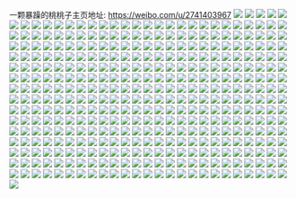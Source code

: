 一颗暴躁的桃桃子主页地址: https://weibo.com/u/2741403967 
![](https://wx4.sinaimg.cn/mw2000/a366813fly1h90x309ru8j20rr37khdt.jpg) 
![](https://wx4.sinaimg.cn/mw2000/a366813fly1h90x31zlrlj20od37kqv5.jpg) 
![](https://wx4.sinaimg.cn/mw2000/a366813fly1h90x34it79j21fe37kkjn.jpg) 
![](https://wx4.sinaimg.cn/mw2000/a366813fly1h90x36klryj217d37k4qq.jpg) 
![](https://wx4.sinaimg.cn/mw2000/a366813fly1h90x2yl70gj237k37k4qt.jpg) 
![](https://wx4.sinaimg.cn/mw2000/a366813fly1h90x38cnrcj214t37k4qq.jpg) 
![](https://wx4.sinaimg.cn/mw2000/a366813fly1h90x2ulntdj20xy37k1ky.jpg) 
![](https://wx4.sinaimg.cn/mw2000/a366813fly1h8cso96vkzj20tu13ugsi.jpg) 
![](https://wx4.sinaimg.cn/mw2000/a366813fly1h83qr2uxk0j22812zx1ky.jpg) 
![](https://wx4.sinaimg.cn/mw2000/a366813fly1h83qqqce6jj21iu1u2hdt.jpg) 
![](https://wx4.sinaimg.cn/mw2000/a366813fly1h83qrczhfhj225m2wznpd.jpg) 
![](https://wx4.sinaimg.cn/mw2000/a366813fly1h83qsb4kdmj21sc2dskjm.jpg) 
![](https://wx4.sinaimg.cn/mw2000/a366813fly1h83qseos6jj20na36cb29.jpg) 
![](https://wx4.sinaimg.cn/mw2000/a366813fly1h83qsjxo8tj21o02801ky.jpg) 
![](https://wx4.sinaimg.cn/mw2000/a366813fly1h7ulo34ewlj23402c01ky.jpg) 
![](https://wx4.sinaimg.cn/mw2000/a366813fly1h7ulojq8r9j22c0340b2a.jpg) 
![](https://wx4.sinaimg.cn/mw2000/a366813fly1h7ulo5uuymj21o02qiqv7.jpg) 
![](https://wx4.sinaimg.cn/mw2000/a366813fly1h7uloa6pudj21o02807wj.jpg) 
![](https://wx4.sinaimg.cn/mw2000/a366813fly1h7ulo8d3lqj21o02nsx6r.jpg) 
![](https://wx4.sinaimg.cn/mw2000/a366813fly1h7uloc7iq8j21o02807wj.jpg) 
![](https://wx4.sinaimg.cn/mw2000/a366813fly1h7ulodxbavj21o02r34qs.jpg) 
![](https://wx4.sinaimg.cn/mw2000/a366813fly1h7ulogl8e4j21o02qs4qt.jpg) 
![](https://wx4.sinaimg.cn/mw2000/a366813fly1h7uloir4wsj21o02qdu0y.jpg) 
![](https://wx4.sinaimg.cn/mw2000/a366813fly1h7ulo23luzj21o02phb2b.jpg) 
![](https://wx4.sinaimg.cn/mw2000/a366813fly1h7ulonkn74j21o02nunpf.jpg) 
![](https://wx4.sinaimg.cn/mw2000/a366813fly1h7nf9rkk97j22c0340npg.jpg) 
![](https://wx4.sinaimg.cn/mw2000/a366813fly1h7nf9kj177j22c0340npd.jpg) 
![](https://wx4.sinaimg.cn/mw2000/a366813fly1h7nfa2hqa5j22c0340qv7.jpg) 
![](https://wx4.sinaimg.cn/mw2000/a366813fly1h7nfa3o1c1j23402c01ky.jpg) 
![](https://wx4.sinaimg.cn/mw2000/a366813fly1h7nfa4r0jvj23402c01ky.jpg) 
![](https://wx4.sinaimg.cn/mw2000/a366813fly1h7nfa89re0j23402c0qv6.jpg) 
![](https://wx4.sinaimg.cn/mw2000/a366813fly1h7nfa5rrtlj22c0340b29.jpg) 
![](https://wx4.sinaimg.cn/mw2000/a366813fly1h7nfaa1s4hj23402c04qq.jpg) 
![](https://wx4.sinaimg.cn/mw2000/a366813fly1h7mboppuagj22c0340hdw.jpg) 
![](https://wx4.sinaimg.cn/mw2000/a366813fly1h7mbounu3vj22ia23e1l1.jpg) 
![](https://wx4.sinaimg.cn/mw2000/a366813fly1h78b0ereq5j20wi0rpjs5.jpg) 
![](https://wx4.sinaimg.cn/mw2000/a366813fly1h74upyng8ej22c0340qv7.jpg) 
![](https://wx4.sinaimg.cn/mw2000/a366813fly1h6x5radse8j20xc35w7c6.jpg) 
![](https://wx4.sinaimg.cn/mw2000/a366813fly1h6x5rdri6wj20qd28v0w1.jpg) 
![](https://wx4.sinaimg.cn/mw2000/a366813fly1h6x5rno7f5j20vx36cdo9.jpg) 
![](https://wx4.sinaimg.cn/mw2000/a366813fly1h6x5rt1d9mj20hp36c7q6.jpg) 
![](https://wx4.sinaimg.cn/mw2000/a366813fly1h6x5s2uio7j20vx36cn69.jpg) 
![](https://wx4.sinaimg.cn/mw2000/a366813fly1h6x5r0gmpaj20xc32raiq.jpg) 
![](https://wx4.sinaimg.cn/mw2000/a366813fly1h6x5srp2b7j22dr367x6r.jpg) 
![](https://wx4.sinaimg.cn/mw2000/a366813fly1h6x5qqjh8rj22dr367b2c.jpg) 
![](https://wx4.sinaimg.cn/mw2000/a366813fly1h6x5tnswvwj215o334u0x.jpg) 
![](https://wx4.sinaimg.cn/mw2000/a366813fly1h6x5ttns9qj22c0340b2a.jpg) 
![](https://wx4.sinaimg.cn/mw2000/a366813fly1h6x5svoh4nj22c0340u0x.jpg) 
![](https://wx4.sinaimg.cn/mw2000/a366813fly1h6x5tzwrjyj22c0340b2a.jpg) 
![](https://wx4.sinaimg.cn/mw2000/a366813fly1h6x5u4lz61j22c0340npd.jpg) 
![](https://wx4.sinaimg.cn/mw2000/a366813fly1h6ui9wqb07j22c03401dq.jpg) 
![](https://wx4.sinaimg.cn/mw2000/a366813fly1h6uibh2aklj22c03407wj.jpg) 
![](https://wx4.sinaimg.cn/mw2000/a366813fly1h6uia4d1cuj22c0340ayf.jpg) 
![](https://wx4.sinaimg.cn/mw2000/a366813fly1h6uibq5vi5j22c0340npf.jpg) 
![](https://wx4.sinaimg.cn/mw2000/a366813fly1h6uicyc6bvj23402c0qv9.jpg) 
![](https://wx4.sinaimg.cn/mw2000/a366813fly1h5mvr8cu1wj20ws340npd.jpg) 
![](https://wx4.sinaimg.cn/mw2000/a366813fly1h5mvr9e122j20rz3407wh.jpg) 
![](https://wx4.sinaimg.cn/mw2000/a366813fly1h5mvr6zpivj215o2rinpd.jpg) 
![](https://wx4.sinaimg.cn/mw2000/a366813fly1h5mvraggsoj20mp3404qp.jpg) 
![](https://wx4.sinaimg.cn/mw2000/a366813fly1h5mvrbhil0j20rv340npd.jpg) 
![](https://wx4.sinaimg.cn/mw2000/a366813fly1h5mvrcfyj5j20l03404qp.jpg) 
![](https://wx4.sinaimg.cn/mw2000/a366813fly1h5k9r5saedj20u02cwwvh.jpg) 
![](https://wx4.sinaimg.cn/mw2000/a366813fly1h5k9r6un2kj20u02ugnhb.jpg) 
![](https://wx4.sinaimg.cn/mw2000/a366813fly1h5k9r4s769j20l1340apf.jpg) 
![](https://wx4.sinaimg.cn/mw2000/a366813fly1h5k9r7qellj20kc3404g1.jpg) 
![](https://wx4.sinaimg.cn/mw2000/a366813fly1h5k9r8ie3gj20sn340tro.jpg) 
![](https://wx4.sinaimg.cn/mw2000/a366813fly1h5k9r9d7faj20s0340qo3.jpg) 
![](https://wx4.sinaimg.cn/mw2000/a366813fly1h5k9rad638j20s0340avj.jpg) 
![](https://wx4.sinaimg.cn/mw2000/a366813fly1h5k9ravsmdj20k734046v.jpg) 
![](https://wx4.sinaimg.cn/mw2000/a366813fly1h5k9rblmhrj20u02d0aql.jpg) 
![](https://wx4.sinaimg.cn/mw2000/a366813fly1h5dnod2u6tj20n00twgni.jpg) 
![](https://wx4.sinaimg.cn/mw2000/a366813fly1h56o40akmnj22c03407wj.jpg) 
![](https://wx4.sinaimg.cn/mw2000/a366813fly1h56o45wjuej22c0340b2b.jpg) 
![](https://wx4.sinaimg.cn/mw2000/a366813fly1h56o493j6ij20xc35wkjl.jpg) 
![](https://wx4.sinaimg.cn/mw2000/a366813fly1h56o42tw9hj22c03407wj.jpg) 
![](https://wx4.sinaimg.cn/mw2000/a366813fly1h56o472m7dj22c0340npd.jpg) 
![](https://wx4.sinaimg.cn/mw2000/a366813fly1h55l2li44vj23402c01ky.jpg) 
![](https://wx4.sinaimg.cn/mw2000/a366813fly1h4v6iqwojgj22c0340x6q.jpg) 
![](https://wx4.sinaimg.cn/mw2000/a366813fly1h4v6ismdhrj22c03401kx.jpg) 
![](https://wx4.sinaimg.cn/mw2000/a366813fly1h4v6is2xgrj22c03404qr.jpg) 
![](https://wx4.sinaimg.cn/mw2000/a366813fly1h4rjw61hsmj22c0340e82.jpg) 
![](https://wx4.sinaimg.cn/mw2000/a366813fly1h4rjypt2avj22c03404qr.jpg) 
![](https://wx4.sinaimg.cn/mw2000/a366813fly1h4rjyqwokcj23402c0qv5.jpg) 
![](https://wx4.sinaimg.cn/mw2000/a366813fly1h4rjyojnmkj20zk1bedqi.jpg) 
![](https://wx4.sinaimg.cn/mw2000/a366813fly1h4hy6ktsuvj215o334b2a.jpg) 
![](https://wx4.sinaimg.cn/mw2000/a366813fgy1h4abpze1rdj22c0340u0z.jpg) 
![](https://wx4.sinaimg.cn/mw2000/a366813fgy1h4abq79kvbj22c0340npg.jpg) 
![](https://wx4.sinaimg.cn/mw2000/a366813fgy1h493moorsdj22b6340b2b.jpg) 
![](https://wx4.sinaimg.cn/mw2000/a366813fgy1h493ml0ef5j22c0340b2a.jpg) 
![](https://wx4.sinaimg.cn/mw2000/a366813fgy1h493mvbgbnj20wi17cgwu.jpg) 
![](https://wx4.sinaimg.cn/mw2000/a366813fly1h3su8mk9yaj21xf232x6p.jpg) 
![](https://wx4.sinaimg.cn/mw2000/a366813fly1h3su8xuc5sj22c03491kz.jpg) 
![](https://wx4.sinaimg.cn/mw2000/a366813fly1h3su9i5fk6j23402c0kjn.jpg) 
![](https://wx4.sinaimg.cn/mw2000/a366813fly1h3su9ln02dj23402c01kz.jpg) 
![](https://wx4.sinaimg.cn/mw2000/a366813fly1h3su9gepltj23402c07wk.jpg) 
![](https://wx4.sinaimg.cn/mw2000/a366813fly1h3su9k3ypbj24802tce86.jpg) 
![](https://wx4.sinaimg.cn/mw2000/a366813fly1h2yxy9hivgj21w02iob2a.jpg) 
![](https://wx4.sinaimg.cn/mw2000/a366813fly1h2yxyamuumj20u016pn3j.jpg) 
![](https://wx4.sinaimg.cn/mw2000/a366813fly1h2yxyacbdkj22202qohdu.jpg) 
![](https://wx4.sinaimg.cn/mw2000/a366813fly1h1sy1y561yj21f40f9kcq.jpg) 
![](https://wx4.sinaimg.cn/mw2000/a366813fly1h10e7jlwr6j20u00u0gsg.jpg) 
![](https://wx4.sinaimg.cn/mw2000/a366813fly1h10e7kc0icj20u0140duw.jpg) 
![](https://wx4.sinaimg.cn/mw2000/a366813fly1h10e7kv34ej20u0140jwm.jpg) 
![](https://wx4.sinaimg.cn/mw2000/a366813fly1h10e7kn9vgj20u0140dsq.jpg) 
![](https://wx4.sinaimg.cn/mw2000/a366813fly1h0sxehrvnrg206o04qaa6.jpg) 
![](https://wx4.sinaimg.cn/mw2000/a366813fly1h0q1bobebij20u01syn2f.jpg) 
![](https://wx4.sinaimg.cn/mw2000/a366813fly1h0q1borp82j20u00uvdki.jpg) 
![](https://wx4.sinaimg.cn/mw2000/a366813fly1h0k1aa1gcdj20u01bgk07.jpg) 
![](https://wx4.sinaimg.cn/mw2000/a366813fly1h00b9aa0dgj23402byu0y.jpg) 
![](https://wx4.sinaimg.cn/mw2000/a366813fly1h00b9hwqs3j22c033yb2b.jpg) 
![](https://wx4.sinaimg.cn/mw2000/a366813fly1gzz4gjntu6j21400u0qgl.jpg) 
![](https://wx4.sinaimg.cn/mw2000/a366813fly1gzz4i5lztoj21400u0jyr.jpg) 
![](https://wx4.sinaimg.cn/mw2000/a366813fly1gzq1kttamkj20u01a4wpy.jpg) 
![](https://wx4.sinaimg.cn/mw2000/a366813fly1gzq1llmkgrj20go0fnt9j.jpg) 
![](https://wx4.sinaimg.cn/mw2000/a366813fly1gzq1lluzxuj20j60j440c.jpg) 
![](https://wx4.sinaimg.cn/mw2000/a366813fly1gzlg8hmkx2j20u00raq5h.jpg) 
![](https://wx4.sinaimg.cn/mw2000/a366813fly1gzlg8hy0wrj20go0fnt9j.jpg) 
![](https://wx4.sinaimg.cn/mw2000/a366813fly1gzhon9fqdbj20u0140wlf.jpg) 
![](https://wx4.sinaimg.cn/mw2000/a366813fly1gzfov2d24wj20u014egu3.jpg) 
![](https://wx4.sinaimg.cn/mw2000/a366813fly1gz9xqib2u3j20jg0jgab4.jpg) 
![](https://wx4.sinaimg.cn/mw2000/a366813fly1gz43spvb7lj20wi0hm412.jpg) 
![](https://wx4.sinaimg.cn/mw2000/a366813fly1gz43sq8tbgj21400u049y.jpg) 
![](https://wx4.sinaimg.cn/mw2000/a366813fly1gz43sqj6xdj21400u0ain.jpg) 
![](https://wx4.sinaimg.cn/mw2000/a366813fly1gz43st91yvj20u011t7a7.jpg) 
![](https://wx4.sinaimg.cn/mw2000/a366813fly1gz43stjrzfj20u00y0aeu.jpg) 
![](https://wx4.sinaimg.cn/mw2000/a366813fly1gz43stsh2qj21400u0jxq.jpg) 
![](https://wx4.sinaimg.cn/mw2000/a366813fly1gz0kizfkp1j22802tfqv6.jpg) 
![](https://wx4.sinaimg.cn/mw2000/a366813fly1gz0kjit9ayj20n00mx769.jpg) 
![](https://wx4.sinaimg.cn/mw2000/a366813fly1gz0kj1qt7cj21w02iou0x.jpg) 
![](https://wx4.sinaimg.cn/mw2000/a366813fly1gz0kj3fvcaj22c0340b2b.jpg) 
![](https://wx4.sinaimg.cn/mw2000/a366813fly1gz0kj0h2zkj20uk36lu0x.jpg) 
![](https://wx4.sinaimg.cn/mw2000/a366813fly1gz0kj47oagj215o1nu1kp.jpg) 
![](https://wx4.sinaimg.cn/mw2000/a366813fly1gz0kj510tnj20xc2bckg8.jpg) 
![](https://wx4.sinaimg.cn/mw2000/a366813fly1gz0kjig5pbj20n00mjdi4.jpg) 
![](https://wx4.sinaimg.cn/mw2000/a366813fly1gz0kj63y8zj23402c04qr.jpg) 
![](https://wx4.sinaimg.cn/mw2000/a366813fly1gyw4sqde9oj20u013z454.jpg) 
![](https://wx4.sinaimg.cn/mw2000/a366813fly1gyw4sqnrzuj20u01swgz1.jpg) 
![](https://wx4.sinaimg.cn/mw2000/a366813fly1gyw4ss8cnzj20u013zdol.jpg) 
![](https://wx4.sinaimg.cn/mw2000/a366813fly1gyw4sss5ggj20u01407db.jpg) 
![](https://wx4.sinaimg.cn/mw2000/a366813fly1gyw4tjo8nnj20ka0fs0ug.jpg) 
![](https://wx4.sinaimg.cn/mw2000/a366813fly1gyw4sp9xs2j20u0140woz.jpg) 
![](https://wx4.sinaimg.cn/mw2000/a366813fly1gyw4srok7sj20u013zqai.jpg) 
![](https://wx4.sinaimg.cn/mw2000/a366813fly1gyw4srzxg8j20u01o2k0z.jpg) 
![](https://wx4.sinaimg.cn/mw2000/a366813fly1gyw4ssidbhj20u10u012p.jpg) 
![](https://wx4.sinaimg.cn/mw2000/a366813fly1gyw12qb67gj20go0godhf.jpg) 
![](https://wx4.sinaimg.cn/mw2000/a366813fly1gytvvb7637j21400u07gi.jpg) 
![](https://wx4.sinaimg.cn/mw2000/a366813fly1gytvvhvdkpj20iz0izmyn.jpg) 
![](https://wx4.sinaimg.cn/mw2000/a366813fly1gytem9t1enj20to0frq4x.jpg) 
![](https://wx4.sinaimg.cn/mw2000/a366813fly1gytemhd7xbj20iz0iz40j.jpg) 
![](https://wx4.sinaimg.cn/mw2000/b10c1bc2ly1gyrauzzudcj208c08bt9a.jpg) 
![](https://wx4.sinaimg.cn/mw2000/a366813fly1gys0pwdl54j21hc0u0th3.jpg) 
![](https://wx4.sinaimg.cn/mw2000/a366813fly1gys0px873rj21410u07dd.jpg) 
![](https://wx4.sinaimg.cn/mw2000/a366813fly1gyopym0kb6j20u00u0doe.jpg) 
![](https://wx4.sinaimg.cn/mw2000/a366813fly1gyopz8czf5j20hs0f90tu.jpg) 
![](https://wx4.sinaimg.cn/mw2000/a366813fly1gyopyl90wfj20u00u0qba.jpg) 
![](https://wx4.sinaimg.cn/mw2000/a366813fly1gyopymnexbj20em0emaav.jpg) 
![](https://wx4.sinaimg.cn/mw2000/a366813fly1gyopyme7qsj20u00u0q9f.jpg) 
![](https://wx4.sinaimg.cn/mw2000/a366813fly1gyopz8o5i0j20j60i940p.jpg) 
![](https://wx4.sinaimg.cn/mw2000/a366813fly1gwfmw1ozi9j20u01sxqib.jpg) 
![](https://wx4.sinaimg.cn/mw2000/a366813fly1gwfmw20wfuj20ee04tmxi.jpg) 
![](https://wx4.sinaimg.cn/mw2000/002ZwEp1ly1gvcqi0w4qzj60c80d8glo02.jpg) 
![](https://wx4.sinaimg.cn/mw2000/002ZwEp1ly1gv03qnl0gaj63402c01kz02.jpg) 
![](https://wx4.sinaimg.cn/mw2000/a366813fly1gv03qist04j23402c0e82.jpg) 
![](https://wx4.sinaimg.cn/mw2000/002ZwEp1ly1gv03qqh7kij63402c07wi02.jpg) 
![](https://wx4.sinaimg.cn/mw2000/002ZwEp1ly1guqitpvhxnj62c0340b2a02.jpg) 
![](https://wx4.sinaimg.cn/mw2000/002ZwEp1ly1gulpbqstxvj62c03404qq02.jpg) 
![](https://wx4.sinaimg.cn/mw2000/a366813fly1gto9rn1hp3j22c0340e82.jpg) 
![](https://wx4.sinaimg.cn/mw2000/a366813fly1gto9rpdgg3j23402c0kjm.jpg) 
![](https://wx4.sinaimg.cn/mw2000/a366813fly1gtm7pln7vqj20tr0pt0wb.jpg) 
![](https://wx4.sinaimg.cn/mw2000/a366813fly1gtgofg3aohj21o0280npd.jpg) 
![](https://wx4.sinaimg.cn/mw2000/a366813fly1gtgoffkafhj21o0280qv5.jpg) 
![](https://wx4.sinaimg.cn/mw2000/a366813fly1gtaj76qmguj23402c0x6t.jpg) 
![](https://wx4.sinaimg.cn/mw2000/a366813fly1grqya87fz5j22c033ye84.jpg) 
![](https://wx4.sinaimg.cn/mw2000/a366813fly1groz309nhoj22c033yx6q.jpg) 
![](https://wx4.sinaimg.cn/mw2000/a366813fly1groz3fyquyj22c033yx6q.jpg) 
![](https://wx4.sinaimg.cn/mw2000/a366813fly1grgyu4g90tj22c0340kjr.jpg) 
![](https://wx4.sinaimg.cn/mw2000/a366813fly1grgyu8ljdvj21o02801kz.jpg) 
![](https://wx4.sinaimg.cn/mw2000/a366813fly1grgyu7e4hzj22c03404qv.jpg) 
![](https://wx4.sinaimg.cn/mw2000/a366813fly1grgyu9n138j21o0280hdv.jpg) 
![](https://wx4.sinaimg.cn/mw2000/a366813fly1grd295msm0j213u0tub29.jpg) 
![](https://wx4.sinaimg.cn/mw2000/a366813fly1gr2v8t249ej22c03407wh.jpg) 
![](https://wx4.sinaimg.cn/mw2000/a366813fly1gqwa5hv7d0j20v92e94ab.jpg) 
![](https://wx4.sinaimg.cn/mw2000/a366813fly1gqrcjrvasoj22c0340u0z.jpg) 
![](https://wx4.sinaimg.cn/mw2000/a366813fly1gqrcjtqb9xj22c0340qv5.jpg) 
![](https://wx4.sinaimg.cn/mw2000/a366813fly1gqrcjvuwuwj22c03401ky.jpg) 
![](https://wx4.sinaimg.cn/mw2000/a366813fly1gqrckh9sj3j22c0340u0x.jpg) 
![](https://wx4.sinaimg.cn/mw2000/a366813fly1gq8ng58r1bj22c03407wi.jpg) 
![](https://wx4.sinaimg.cn/mw2000/a366813fly1gq8ng3goldj20rs1qi7tr.jpg) 
![](https://wx4.sinaimg.cn/mw2000/a366813fgy1gq6qjq8wosj22c03401kz.jpg) 
![](https://wx4.sinaimg.cn/mw2000/a366813fgy1gpww4dp11tj20wi06sq4i.jpg) 
![](https://wx4.sinaimg.cn/mw2000/a366813fly1gpeyxrd9z1j23402c0x6p.jpg) 
![](https://wx4.sinaimg.cn/mw2000/a366813fly1gpeyxpbbuxj218g0oz458.jpg) 
![](https://wx4.sinaimg.cn/mw2000/a366813fly1gpeyxwtyebj23402c04qq.jpg) 
![](https://wx4.sinaimg.cn/mw2000/a366813fly1gpeyxz40dmj20jg0ayweu.jpg) 
![](https://wx4.sinaimg.cn/mw2000/a366813fly1gp56k9fjmtj20j00cn40k.jpg) 
![](https://wx4.sinaimg.cn/mw2000/a366813fly1gp2vixlmz9j20kt0ecacl.jpg) 
![](https://wx4.sinaimg.cn/mw2000/a366813fly1gozoqzqvfpj23402c0qv6.jpg) 
![](https://wx4.sinaimg.cn/mw2000/a366813fly1gozor28wsxj23402c07wi.jpg) 
![](https://wx4.sinaimg.cn/mw2000/a366813fly1gozor5lqotj23402c0b29.jpg) 
![](https://wx4.sinaimg.cn/mw2000/a366813fly1gozor9d4sij21o0280kjl.jpg) 
![](https://wx4.sinaimg.cn/mw2000/a366813fly1gozor8v34cj20hs0gtwem.jpg) 
![](https://wx4.sinaimg.cn/mw2000/a366813fly1gozor74wjoj23402c0x6p.jpg) 
![](https://wx4.sinaimg.cn/mw2000/a366813fly1gozora38zgj23402c0x6q.jpg) 
![](https://wx4.sinaimg.cn/mw2000/a366813fly1gozorfruobj21o02801ky.jpg) 
![](https://wx4.sinaimg.cn/mw2000/a366813fly1gozorcs31xj23402c0hdu.jpg) 
![](https://wx4.sinaimg.cn/mw2000/a366813fly1gozorgg4kzj21o0280x6p.jpg) 
![](https://wx4.sinaimg.cn/mw2000/a366813fly1gozori4ki5j23402c07wj.jpg) 
![](https://wx4.sinaimg.cn/mw2000/a366813fly1gow414lpl3j22c0340kjl.jpg) 
![](https://wx4.sinaimg.cn/mw2000/a366813fly1gocwslrksfj20nh0p50wf.jpg) 
![](https://wx4.sinaimg.cn/mw2000/a366813fly1gock6qsl9fj20wi12wkjl.jpg) 
![](https://wx4.sinaimg.cn/mw2000/a366813fly1gocald8t56j23402c0u0x.jpg) 
![](https://wx4.sinaimg.cn/mw2000/a366813fly1gocali3hzwj23402c0b2a.jpg) 
![](https://wx4.sinaimg.cn/mw2000/a366813fly1go13uh33r9j21o0280x6p.jpg) 
![](https://wx4.sinaimg.cn/mw2000/a366813fly1go13uiobm3j21o0280qv5.jpg) 
![](https://wx4.sinaimg.cn/mw2000/a366813fly1go13uk40xmj23402c0qv5.jpg) 
![](https://wx4.sinaimg.cn/mw2000/a366813fly1go13unrpxgj22c0340u0y.jpg) 
![](https://wx4.sinaimg.cn/mw2000/a366813fly1go13w1gdbuj20wi0bptk7.jpg) 
![](https://wx4.sinaimg.cn/mw2000/a366813fly1gmdynvn3n2j23402c0kjm.jpg) 
![](https://wx4.sinaimg.cn/mw2000/a366813fly1gmdynzv10mj23402c0hdt.jpg) 
![](https://wx4.sinaimg.cn/mw2000/a366813fly1gmdyo4cabdj22c02h3qv5.jpg) 
![](https://wx4.sinaimg.cn/mw2000/a366813fly1gm2bv9pi22j20rs1q44qp.jpg) 
![](https://wx4.sinaimg.cn/mw2000/a366813fly1gm2bvagfj5j20rs2231fz.jpg) 
![](https://wx4.sinaimg.cn/mw2000/a366813fly1gm2bvbhokqj20rs2231jh.jpg) 
![](https://wx4.sinaimg.cn/mw2000/a366813fly1gm2bvcgrenj20rs2231fs.jpg) 
![](https://wx4.sinaimg.cn/mw2000/a366813fly1gm2bv8lyo3j20rs334kjl.jpg) 
![](https://wx4.sinaimg.cn/mw2000/a366813fly1gm2bve7zdtj20rs2bchdt.jpg) 
![](https://wx4.sinaimg.cn/mw2000/a366813fly1gm2bvfuaauj20rs15o7p2.jpg) 
![](https://wx4.sinaimg.cn/mw2000/a366813fly1gm2bvh8nkuj20rs2231kx.jpg) 
![](https://wx4.sinaimg.cn/mw2000/a366813fly1gm2bw035soj20rs15ok5j.jpg) 
![](https://wx4.sinaimg.cn/mw2000/a366813fly1glul1a2gdlj22c0340hdu.jpg) 
![](https://wx4.sinaimg.cn/mw2000/a366813fgy1glth5jua8nj21o02807wi.jpg) 
![](https://wx4.sinaimg.cn/mw2000/a366813fgy1glmj0utrbyj20rs334e81.jpg) 
![](https://wx4.sinaimg.cn/mw2000/a366813fgy1glmj0vine7j20rs32ghdt.jpg) 
![](https://wx4.sinaimg.cn/mw2000/a366813fgy1glmj0u1pidj20rs2231kx.jpg) 
![](https://wx4.sinaimg.cn/mw2000/a366813fgy1glkzywszswj21nv27tnpd.jpg) 
![](https://wx4.sinaimg.cn/mw2000/a366813fly1gkhwwkuz3cj21nv27tqv5.jpg) 
![](https://wx4.sinaimg.cn/mw2000/a366813fly1gkhwwm12ccj21nv27tu0x.jpg) 
![](https://wx4.sinaimg.cn/mw2000/a366813fgy1gkde04as21j20hm0hawfu.jpg) 
![](https://wx4.sinaimg.cn/mw2000/a366813fly1gk5fmrl1xhj21nv27thdt.jpg) 
![](https://wx4.sinaimg.cn/mw2000/a366813fly1gk5fmqc1fnj23402c0b2a.jpg) 
![](https://wx4.sinaimg.cn/mw2000/a366813fly1gk5fmswoavj21nv27tnpd.jpg) 
![](https://wx4.sinaimg.cn/mw2000/a366813fly1gk5fmumn8vj23402c0e83.jpg) 
![](https://wx4.sinaimg.cn/mw2000/a366813fly1gjhp4thkibj22c02c0u0x.jpg) 
![](https://wx4.sinaimg.cn/mw2000/a366813fly1gjhp4s6ujmj22c02c01ky.jpg) 
![](https://wx4.sinaimg.cn/mw2000/a366813fly1gjhp4ufkd8j22c02c0qv5.jpg) 
![](https://wx4.sinaimg.cn/mw2000/a366813fly1gjhp4uxq1rj20j60f6wff.jpg) 
![](https://wx4.sinaimg.cn/mw2000/a366813fly1gj0hufvdtmj22c02c0b29.jpg) 
![](https://wx4.sinaimg.cn/mw2000/a366813fly1gixazbc5d9j23402c04qr.jpg) 
![](https://wx4.sinaimg.cn/mw2000/a366813fly1gixaz80n5zj23402c04qr.jpg) 
![](https://wx4.sinaimg.cn/mw2000/a366813fgy1giw7yu6doqj20rs16anjr.jpg) 
![](https://wx4.sinaimg.cn/mw2000/a366813fgy1giw7ytkjc7j20rs1zv1gz.jpg) 
![](https://wx4.sinaimg.cn/mw2000/a366813fly1ghuwoz7bp6j22c02c07wh.jpg) 
![](https://wx4.sinaimg.cn/mw2000/a366813fly1ghkw5q98dij22c0340npf.jpg) 
![](https://wx4.sinaimg.cn/mw2000/a366813fly1ghkw5ih6fej22c03401ky.jpg) 
![](https://wx4.sinaimg.cn/mw2000/a366813fly1ghkw5og4qmj22c0340x6p.jpg) 
![](https://wx4.sinaimg.cn/mw2000/a366813fly1ghkw5s1dcnj22c03401ky.jpg) 
![](https://wx4.sinaimg.cn/mw2000/a366813fgy1ggm7qg6smwj21nv27tu0x.jpg) 
![](https://wx4.sinaimg.cn/mw2000/a366813fgy1ggm7qe6db4j21nv27tb29.jpg) 
![](https://wx4.sinaimg.cn/mw2000/a366813fgy1ggm7qf663yj21nv27tnpd.jpg) 
![](https://wx4.sinaimg.cn/mw2000/a366813fly1gfk1d85j5zj22c0340u0x.jpg) 
![](https://wx4.sinaimg.cn/mw2000/a366813fly1gfk1cti4kdj22c0340kjm.jpg) 
![](https://wx4.sinaimg.cn/mw2000/a366813fly1gfk1d1gd0rj22c0340x6p.jpg) 
![](https://wx4.sinaimg.cn/mw2000/a366813fgy1gf2jo0c1daj21nv27tnpd.jpg) 
![](https://wx4.sinaimg.cn/mw2000/a366813fgy1gf2jmflp3pj20rs112gvh.jpg) 
![](https://wx4.sinaimg.cn/mw2000/a366813fgy1gf2jnhmjk2j21vy2731kz.jpg) 
![](https://wx4.sinaimg.cn/mw2000/a366813fly1geug5ou5elj22c02c01hx.jpg) 
![](https://wx4.sinaimg.cn/mw2000/a366813fly1gehzvaguqkj21vo0v9hdx.jpg) 
![](https://wx4.sinaimg.cn/mw2000/a366813fly1gehzvc82ryj21vo0v91l2.jpg) 
![](https://wx4.sinaimg.cn/mw2000/a366813fly1gefkff2p4jj22c02c01ky.jpg) 
![](https://wx4.sinaimg.cn/mw2000/a366813fly1gef7ejsg1vj22c02c0e81.jpg) 
![](https://wx4.sinaimg.cn/mw2000/a366813fly1gee4of2sgpj22c0340npe.jpg) 
![](https://wx4.sinaimg.cn/mw2000/a366813fgy1ge699733f3j22c02c0qv5.jpg) 
![](https://wx4.sinaimg.cn/mw2000/a366813fgy1ge2r837a24j22c02c07wi.jpg) 
![](https://wx4.sinaimg.cn/mw2000/a366813fgy1gdyblj4tabj22c02c0hdt.jpg) 
![](https://wx4.sinaimg.cn/mw2000/a366813fgy1gdybli8pbnj22c02c0b29.jpg) 
![](https://wx4.sinaimg.cn/mw2000/a366813fgy1gdr8kijt2cj21nv1nvb29.jpg) 
![](https://wx4.sinaimg.cn/mw2000/a366813fgy1gdr8kjbxc6j22c02c04qq.jpg) 
![](https://wx4.sinaimg.cn/mw2000/a366813fgy1gdr8kjxla6j21nv1nve81.jpg) 
![](https://wx4.sinaimg.cn/mw2000/a366813fly1gdi0nnrfe8j20u01hctgq.jpg) 
![](https://wx4.sinaimg.cn/mw2000/a366813fgy1gdcvtdz2rwj22c02c01ky.jpg) 
![](https://wx4.sinaimg.cn/mw2000/a366813fly1gd7blaysxoj22c02c0hdt.jpg) 
![](https://wx4.sinaimg.cn/mw2000/a366813fly1gd7ble9kkhj22c02c0hdt.jpg) 
![](https://wx4.sinaimg.cn/mw2000/a366813fly1gbxli5lad7j21vo0v9hdx.jpg) 
![](https://wx4.sinaimg.cn/mw2000/a366813fly1gbxli3oeipj21vo0v9u10.jpg) 
![](https://wx4.sinaimg.cn/mw2000/a366813fly1gbx8d789phj22c02c0npd.jpg) 
![](https://wx4.sinaimg.cn/mw2000/a366813fly1gbx8dhr7oxj22c02c0e81.jpg) 
![](https://wx4.sinaimg.cn/mw2000/a366813fly1gbromc16rrj20xc0k21kx.jpg) 
![](https://wx4.sinaimg.cn/mw2000/a366813fly1gbql1ehcauj21vo0v9e83.jpg) 
![](https://wx4.sinaimg.cn/mw2000/a366813fly1gbq3ymmjrnj22c02c0u0x.jpg) 
![](https://wx4.sinaimg.cn/mw2000/a366813fly1gbj24jxsnyj21nv27tqv5.jpg) 
![](https://wx4.sinaimg.cn/mw2000/a366813fgy1gaskesup45j22c02c0kjl.jpg) 
![](https://wx4.sinaimg.cn/mw2000/a366813fly1gamy65v173j22c02c04qr.jpg) 
![](https://wx4.sinaimg.cn/mw2000/a366813fgy1gahcmppec0j22c034ce83.jpg) 
![](https://wx4.sinaimg.cn/mw2000/a366813fgy1gahcmrnsquj22c034o1l0.jpg) 
![](https://wx4.sinaimg.cn/mw2000/a366813fgy1gag9a0upe6j22c02c04qr.jpg) 
![](https://wx4.sinaimg.cn/mw2000/a366813fgy1gaei0kd1iqj21mb1mbh9b.jpg) 
![](https://wx4.sinaimg.cn/mw2000/a366813fgy1ga5r9m43l9j22c02c0kjl.jpg) 
![](https://wx4.sinaimg.cn/mw2000/a366813fgy1ga5r9n35dnj21nv27tqv5.jpg) 
![](https://wx4.sinaimg.cn/mw2000/a366813fly1g9yctxnn8tj22c0340kjl.jpg) 
![](https://wx4.sinaimg.cn/mw2000/a366813fly1g9yctt5ejyj22c02c0u0x.jpg) 
![](https://wx4.sinaimg.cn/mw2000/a366813fgy1g98in3ci82j20u0140q9a.jpg) 
![](https://wx4.sinaimg.cn/mw2000/a366813fgy1g98in499zkj21sc2ds7wi.jpg) 
![](https://wx4.sinaimg.cn/mw2000/a366813fly1g973mbbag1j23402c0qv6.jpg) 
![](https://wx4.sinaimg.cn/mw2000/a366813fly1g8jppneagdj23402c0kjr.jpg) 
![](https://wx4.sinaimg.cn/mw2000/a366813fly1g8jppqrldfj22ds1scb2b.jpg) 
![](https://wx4.sinaimg.cn/mw2000/a366813fly1g8jppsg8wkj23402c0b29.jpg) 
![](https://wx4.sinaimg.cn/mw2000/a366813fgy1g8dse1n3zuj22c0340qv5.jpg) 
![](https://wx4.sinaimg.cn/mw2000/a366813fly1g87vh68znxj20je0bsmyi.jpg) 
![](https://wx4.sinaimg.cn/mw2000/a366813fly1g7m9f4ck7oj22c02c07wi.jpg) 
![](https://wx4.sinaimg.cn/mw2000/a366813fly1g7k7twixhrj21sc1scnpd.jpg) 
![](https://wx4.sinaimg.cn/mw2000/a366813fly1g7k7tx3gxtj20ku0kudfy.jpg) 
![](https://wx4.sinaimg.cn/mw2000/a366813fly1g7k7tyfn32j21sc1scu0x.jpg) 
![](https://wx4.sinaimg.cn/mw2000/a366813fly1g7k7tyshhdj20ku0kudfy.jpg) 
![](https://wx4.sinaimg.cn/mw2000/a366813fly1g7k7u0nzeej21sc1scx6p.jpg) 
![](https://wx4.sinaimg.cn/mw2000/a366813fly1g7k7u127whj20ku0kudfy.jpg) 
![](https://wx4.sinaimg.cn/mw2000/a366813fly1g7k7u1ohdrj21sc1scx6p.jpg) 
![](https://wx4.sinaimg.cn/mw2000/a366813fly1g7k7u2ptvlj20ku0kudfy.jpg) 
![](https://wx4.sinaimg.cn/mw2000/a366813fly1g7k7u3wzrhj21sc1scqv5.jpg) 
![](https://wx4.sinaimg.cn/mw2000/a366813fly1g73m6fdg29j23402c04qp.jpg) 
![](https://wx4.sinaimg.cn/mw2000/a366813fly1g69wgr0zd8j22c03407wj.jpg) 
![](https://wx4.sinaimg.cn/mw2000/a366813fly1g69wgnmr9bj22c032g7wj.jpg) 
![](https://wx4.sinaimg.cn/mw2000/a366813fly1g630ia88dij22c02c04qq.jpg) 
![](https://wx4.sinaimg.cn/mw2000/a366813fly1g630ihahu5j22c02c0npe.jpg) 
![](https://wx4.sinaimg.cn/mw2000/a366813fly1g630j1dd2yj22c02c01ky.jpg) 
![](https://wx4.sinaimg.cn/mw2000/a366813fly1g630io86v4j22bh340kjm.jpg) 
![](https://wx4.sinaimg.cn/mw2000/a366813fly1g630ixj6m6j21sc2dsu0x.jpg) 
![](https://wx4.sinaimg.cn/mw2000/a366813fly1g630itzidlj22b1340hdv.jpg) 
![](https://wx4.sinaimg.cn/mw2000/a366813fgy1g5oo7380acj21400u0e81.jpg) 
![](https://wx4.sinaimg.cn/mw2000/a366813fgy1g54w7fxyu8j20hn0brq3d.jpg) 
![](https://wx4.sinaimg.cn/mw2000/a366813fgy1g4y6h7mtj2j22c02c0e82.jpg) 
![](https://wx4.sinaimg.cn/mw2000/a366813fgy1g4y6h8sv4ej22c02c0npe.jpg) 
![](https://wx4.sinaimg.cn/mw2000/a366813fgy1g4unfk1hwmj22c02c0npd.jpg) 
![](https://wx4.sinaimg.cn/mw2000/a366813fgy1g3tyng7vvcj2227340qv6.jpg) 
![](https://wx4.sinaimg.cn/mw2000/a366813fgy1g3dou1ankfj22c02c0npf.jpg) 
![](https://wx4.sinaimg.cn/mw2000/a366813fgy1g3dou23vxyj21sc2dshdu.jpg) 
![](https://wx4.sinaimg.cn/mw2000/a366813fly1g2eztymcwxj20u00u0h63.jpg) 
![](https://wx4.sinaimg.cn/mw2000/a366813fgy1g2abx4od9aj20iw5v9nmv.jpg) 
![](https://wx4.sinaimg.cn/mw2000/a366813fgy1g2abx594npj20iw60mnor.jpg) 
![](https://wx4.sinaimg.cn/mw2000/a366813fgy1g2abx5p9p4j20iw3o0qis.jpg) 
![](https://wx4.sinaimg.cn/mw2000/a366813fly1g26p05cw5pj22c02c0b2a.jpg) 
![](https://wx4.sinaimg.cn/mw2000/a366813fly1g26ozziq7kj22c02c0x6p.jpg) 
![](https://wx4.sinaimg.cn/mw2000/a366813fly1g26p0deta7j22c02c0e82.jpg) 
![](https://wx4.sinaimg.cn/mw2000/a366813fly1g22av90vcij22c02c0qv5.jpg) 
![](https://wx4.sinaimg.cn/mw2000/a366813fly1g22avc75csj22c02c07wi.jpg) 
![](https://wx4.sinaimg.cn/mw2000/a366813fly1g22avff97uj22c02c0hdt.jpg) 
![](https://wx4.sinaimg.cn/mw2000/a366813fly1g22aw6oz74j22c02c0b29.jpg) 
![](https://wx4.sinaimg.cn/mw2000/a366813fly1g22b0s6mhgj21sc2dse82.jpg) 
![](https://wx4.sinaimg.cn/mw2000/a366813fly1g22b0ytixzj22c02c07wi.jpg) 
![](https://wx4.sinaimg.cn/mw2000/a366813fly1g22b1483g3j22c02c0npd.jpg) 
![](https://wx4.sinaimg.cn/mw2000/a366813fly1g22b01d94ej228e28enpd.jpg) 
![](https://wx4.sinaimg.cn/mw2000/a366813fly1g22av4zelcj22c02c0hdu.jpg) 
![](https://wx4.sinaimg.cn/mw2000/a366813fly1g1kurd0e9cj20rs15oe82.jpg) 
![](https://wx4.sinaimg.cn/mw2000/a366813fly1g1kurun7skj22c02c04qq.jpg) 
![](https://wx4.sinaimg.cn/mw2000/a366813fly1g1kur4381lj22c02c0b29.jpg) 
![](https://wx4.sinaimg.cn/mw2000/a366813fly1g1kurmhiz2j20rs15p7wi.jpg) 
![](https://wx4.sinaimg.cn/mw2000/a366813fgy1g12p847zjhj21hc0u045g.jpg) 
![](https://wx4.sinaimg.cn/mw2000/a366813fly1g0gqcudqdjj20u00u0whv.jpg) 
![](https://wx4.sinaimg.cn/mw2000/a366813fly1g09o9tybydj226e26eb2a.jpg) 
![](https://wx4.sinaimg.cn/mw2000/a366813fly1g09o9ryvjdj218w0u0qv5.jpg) 
![](https://wx4.sinaimg.cn/mw2000/a366813fly1fzupiqjz48j21sc2dsqva.jpg) 
![](https://wx4.sinaimg.cn/mw2000/a366813fly1fzupiuafryj21sc2dse86.jpg) 
![](https://wx4.sinaimg.cn/mw2000/a366813fly1fznrebzfzhj21sc2dsb2e.jpg) 
![](https://wx4.sinaimg.cn/mw2000/a366813fly1fznrf1pg45j22482nku10.jpg) 
![](https://wx4.sinaimg.cn/mw2000/a366813fly1fznrdni7rmj21sc2dsx6p.jpg) 
![](https://wx4.sinaimg.cn/mw2000/a366813fly1fzlglq2jlgj22c02c01ky.jpg) 
![](https://wx4.sinaimg.cn/mw2000/a366813fgy1fxkkfx5ej1j21sc1sce85.jpg) 
![](https://wx4.sinaimg.cn/mw2000/a366813fgy1fxkkfzq9crj22c02c0u0x.jpg) 
![](https://wx4.sinaimg.cn/mw2000/a366813fgy1fxkkfs5fyfj21o71o7kjo.jpg) 
![](https://wx4.sinaimg.cn/mw2000/a366813fgy1fxkkgg7tkkj22c02c04qv.jpg) 
![](https://wx4.sinaimg.cn/mw2000/a366813fgy1fxkkg9yia4j20qp0qpnd7.jpg) 
![](https://wx4.sinaimg.cn/mw2000/a366813fgy1fxkkg8ucktj21sc1scnph.jpg) 
![](https://wx4.sinaimg.cn/mw2000/a366813fgy1fwrqns4dj5j20zk0qogwk.jpg) 
![](https://wx4.sinaimg.cn/mw2000/a366813fgy1fw6wm7s1zhj20qo0qoajq.jpg) 
![](https://wx4.sinaimg.cn/mw2000/a366813fgy1fw6wm8u8o7j20qo0qsams.jpg) 
![](https://wx4.sinaimg.cn/mw2000/a366813fgy1fvdkfx8qdhj20dw0dwgmy.jpg) 
![](https://wx4.sinaimg.cn/mw2000/a366813fgy1fuojgmrtmxj21z41hfqv7.jpg) 
![](https://wx4.sinaimg.cn/mw2000/a366813fgy1fuojgqe76jj21z41hfb2b.jpg) 
![](https://wx4.sinaimg.cn/mw2000/a366813fgy1fuojguysjsj21z41hfnpf.jpg) 
![](https://wx4.sinaimg.cn/mw2000/a366813fgy1fun7vo9iqkj20hq1xcwlw.jpg) 
![](https://wx4.sinaimg.cn/mw2000/a366813fgy1fuhmy9e84vj21z41hf7wk.jpg) 
![](https://wx4.sinaimg.cn/mw2000/a366813fgy1fud1sa3fovj20qq0zkk1o.jpg) 

